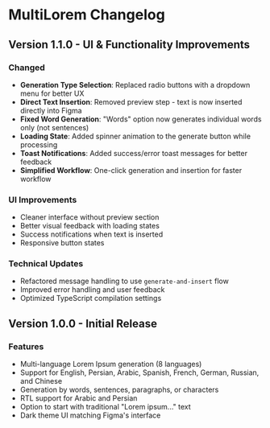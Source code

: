 # MultiLorem Changelog

## Version 1.1.0 - UI & Functionality Improvements

### Changed
- **Generation Type Selection**: Replaced radio buttons with a dropdown menu for better UX
- **Direct Text Insertion**: Removed preview step - text is now inserted directly into Figma
- **Fixed Word Generation**: "Words" option now generates individual words only (not sentences)
- **Loading State**: Added spinner animation to the generate button while processing
- **Toast Notifications**: Added success/error toast messages for better feedback
- **Simplified Workflow**: One-click generation and insertion for faster workflow

### UI Improvements
- Cleaner interface without preview section
- Better visual feedback with loading states
- Success notifications when text is inserted
- Responsive button states

### Technical Updates
- Refactored message handling to use `generate-and-insert` flow
- Improved error handling and user feedback
- Optimized TypeScript compilation settings

## Version 1.0.0 - Initial Release

### Features
- Multi-language Lorem Ipsum generation (8 languages)
- Support for English, Persian, Arabic, Spanish, French, German, Russian, and Chinese
- Generation by words, sentences, paragraphs, or characters
- RTL support for Arabic and Persian
- Option to start with traditional "Lorem ipsum..." text
- Dark theme UI matching Figma's interface 